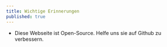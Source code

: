 ```yaml
---
title: Wichtige Erinnerungen
published: true
---
```

* Diese Webseite ist Open-Source. Helfe uns sie auf Github zu verbessern.